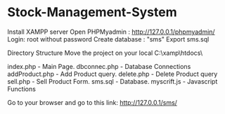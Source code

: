 # Stock-Management-System
Install XAMPP server 
Open PHPMyadmin : http://127.0.0.1/phpmyadmin/
Login: root without password
Create database : "sms"
Export sms.sql

Directory Structure
Move the project on your local C:\\xamp\htdocs\

index.php             - Main Page.
dbconnec.php          - Database Connections
addProduct.php        - Add Product query.
delete.php            - Delete Product query
sell.php              - Sell Product Form.
sms.sql                -  Database.
myscrift.js           - Javascript Functions

Go to your browser and go to this link: http://127.0.0.1/sms/
